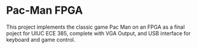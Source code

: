# Pac-Man FPGA

This project implements the classic game Pac Man on an FPGA as a final poject for UIUC ECE 385, complete with VGA Output, and USB interface for keyboard and game control.
